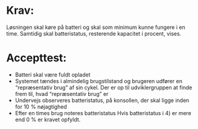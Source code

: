 # Krav:
Løsningen skal køre på batteri og skal som minimum kunne fungere i en time. Samtidig skal batteristatus, resterende kapacitet i procent, vises.

# Accepttest:
- Batteri skal være fuldt opladet
- Systemet tændes i almindelig brugstilstand og brugeren udfører en “repræsentativ brug” af sin cykel. Der er op til udviklergruppen at finde frem til, hvad “repræsentativ brug” er
- Undervejs observeres batteristatus, på konsollen, der skal ligge inden for 10 % nøjagtighed
- Efter en times brug noteres batteristatus Hvis batteristatus i 4) er mere end 0 % er kravet opfyldt.
